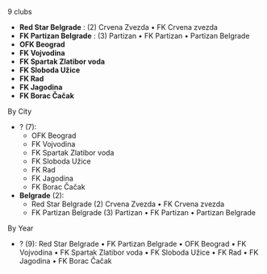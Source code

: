 9 clubs

- **Red Star Belgrade** : (2) Crvena Zvezda • FK Crvena zvezda
- **FK Partizan Belgrade** : (3) Partizan • FK Partizan • Partizan Belgrade
- **OFK Beograd**
- **FK Vojvodina**
- **FK Spartak Zlatibor voda**
- **FK Sloboda Užice**
- **FK Rad**
- **FK Jagodina**
- **FK Borac Čačak**




By City

- ? (7): 
  - OFK Beograd 
  - FK Vojvodina 
  - FK Spartak Zlatibor voda 
  - FK Sloboda Užice 
  - FK Rad 
  - FK Jagodina 
  - FK Borac Čačak 
- **Belgrade** (2): 
  - Red Star Belgrade  (2) Crvena Zvezda • FK Crvena zvezda
  - FK Partizan Belgrade  (3) Partizan • FK Partizan • Partizan Belgrade




By Year

- ? (9):   Red Star Belgrade • FK Partizan Belgrade • OFK Beograd • FK Vojvodina • FK Spartak Zlatibor voda • FK Sloboda Užice • FK Rad • FK Jagodina • FK Borac Čačak




